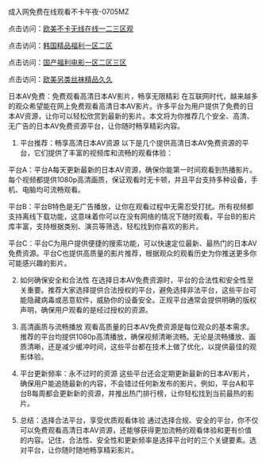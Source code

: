 
成入网免费在线观看不卡午夜-0705MZ

点击访问：<a href="https://heiliaoxwd5i8.pages.dev">欧美不卡无线在线一二三区观</a>

点击访问：<a href="https://heiliaowt0d7p.pages.dev">韩国精品福利一区二区</a>

点击访问：<a href="https://heiliao2dmwwy.pages.dev">国产福利电影一区二区三区</a>

点击访问：<a href="https://heiliaoll4qsx.pages.dev">欧美另类丝袜精品久久</a>





日本AV免费：免费观看高清日本AV影片，畅享无限精彩
在互联网时代，越来越多的观众希望能在网上免费观看高清日本AV影片。许多平台为用户提供了免费的日本AV资源，让你可以轻松欣赏到最新的影片。本文将为你推荐几个安全、高清、无广告的日本AV免费资源平台，让你随时畅享精彩内容。

1. 平台推荐：畅享高清日本AV资源
以下是几个提供高清日本AV免费资源的平台，它们提供了丰富的视频库和流畅的观看体验：

平台A：平台A每天更新最新的日本AV资源，确保你能第一时间观看到热播影片。每个视频都提供1080p高清画质，保证观看时无卡顿，并且平台支持多种设备，手机、电脑均可流畅观看。

平台B：平台B特色是无广告播放，让你在观看过程中无需忍受打扰。所有视频都支持离线下载功能，这意味着你可以在没有网络的情况下随时观看。平台B的影片库丰富，支持根据类别、演员等筛选，轻松找到你喜欢的影片。

平台C：平台C为用户提供便捷的搜索功能，可以快速定位最新、最热门的日本AV免费资源。平台C也提供高质量的影片推荐，根据观众的观看历史为你推送更多你可能感兴趣的影片。

2. 如何确保安全和合法性
在选择日本AV免费资源时，平台的合法性和安全性至关重要。推荐大家选择提供合法授权的平台，避免选择非法平台，这些平台可能隐藏病毒或恶意软件，威胁你的设备安全。正规平台通常会提供明确的版权声明，确保用户观看的是经过授权的资源。

3. 高清画质与流畅播放
观看高质量的日本AV免费资源是每位观众的基本需求。推荐的平台均提供1080p高清播放，确保视频清晰流畅。无论是流畅播放、画质清晰，还是减少缓冲时间，这些平台都在技术上做了优化，以提供最佳的观影体验。

4. 平台更新频率：永不过时的资源
这些平台还会定期更新最新的日本AV影片，确保用户能追随最新的内容，不会错过任何新发布的影片。例如，平台A和平台B每周都会更新新的资源，并推出热门排行榜，让你轻松找到当前最热的影片。

5. 总结：选择合法平台，享受优质观看体验
通过选择合规、安全的平台，你不仅可以免费观看高清日本AV资源，还能够获得更加流畅的观看体验和更有价值的内容。记住，合法性、安全性和更新频率是选择平台时的三个关键要素。选对平台，让你随时随地畅享精彩影片。









<span style="display:none;">[Canonical link](  ）</span>
